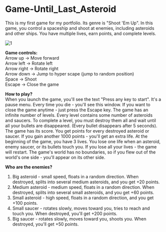 # Game-Until_Last_Asteroid
This is my first game for my portfolio. Its genre is "Shoot 'Em Up". In this game, you control a spaceship and shoot at enemies, including asteroids and other ships. You have multiple lives, earn points, and complete levels.

![1](https://github.com/demianblogan/Game-Until_Last_Asteroid/assets/105989117/3b0eb5bc-6564-49be-a4cb-a588289da779)

**Game controls:**<br />
Arrow up    -> Move forward<br />
Arrow left  -> Rotate left<br />
Arrow right -> Rotate right<br />
Arrow down  -> Jump to hyper scape (jump to random position)<br />
Space       -> Shoot<br />
Escape      -> Close the game<br />

**How to play?**<br />
When you launch the game, you'll see the text "Press any key to start". It's a pause menu. Every time you die - you'll see this window. If you want to close the game anytime - just press the Escape key. The game has an infinite number of levels. Every level contains some number of asteroids and saucers. To complete a level, you must destroy them all and wait until all your bullets are disappeared. (Every bullet disappears after 5 seconds). The game has its score. You get points for every destroyed asteroid or saucer. If you gain another 1000 points - you'll get an extra life. At the beginning of the game, you have 3 lives. You lose one life when an asteroid, enemy saucer, or its bullets touch you. If you lose all your lives - the game will restart. The game's world has no boundaries, so if you flew out of the world's one side - you'll appear on its other side.

**Who are the enemies?**<br />
1. Big asteroid - small speed, floats in a random direction. When destroyed, splits into several medium asteroids, and you get +20 points.<br />
2. Medium asteroid - medium speed, floats in a random direction. When destroyed, splits into several small asteroids, and you get +60 points.<br />
3. Small asteroid -  high speed, floats in a random direction, and you get +100 points.<br />
4. Small saucer - rotates slowly, moves toward you, tries to reach and touch you. When destroyed, you'll get +200 points.<br />
5. Big saucer - rotates slowly, moves toward you, shoots you. When destroyed, you'll get +50 points.<br />
